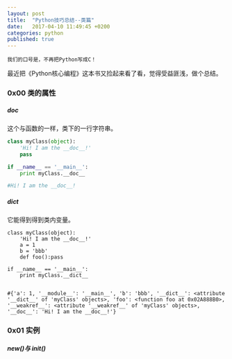 ```yaml
---
layout: post
title:  "Python技巧总结--类篇"
date:   2017-04-10 11:49:45 +0200
categories: python
published: true
---
```

    我们的口号是，不再把Python写成C！

最近把《Python核心编程》这本书又捡起来看了看，觉得受益匪浅，做个总结。

### 0x00 类的属性

##### __doc__

这个与函数的一样，类下的一行字符串。

```python
class myClass(object):
    'Hi! I am the __doc__!'
    pass

if __name__ == '__main__':
    print myClass.__doc__

#Hi! I am the __doc__!
```

##### __dict__

它能得到得到类内变量。

```
class myClass(object):
    'Hi! I am the __doc__!'
    a = 1
    b = 'bbb'
    def foo():pass

if __name__ == '__main__':
    print myClass.__dict__


#{'a': 1, '__module__': '__main__', 'b': 'bbb', '__dict__': <attribute '__dict__' of 'myClass' objects>, 'foo': <function foo at 0x02A888B0>, '__weakref__': <attribute '__weakref__' of 'myClass' objects>, '__doc__': 'Hi! I am the __doc__!'}
```

### 0x01 实例

##### __new__()与 __init__()